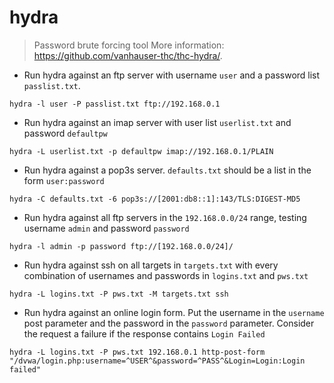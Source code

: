 # hydra

> Password brute forcing tool
> More information: <https://github.com/vanhauser-thc/thc-hydra/>.

- Run hydra against an ftp server with username `user` and a password list `passlist.txt`.

`hydra -l user -P passlist.txt ftp://192.168.0.1`

- Run hydra against an imap server with user list `userlist.txt` and password `defaultpw`

`hydra -L userlist.txt -p defaultpw imap://192.168.0.1/PLAIN`

- Run hydra against a pop3s server. `defaults.txt` should be a list in the form `user:password`

`hydra -C defaults.txt -6 pop3s://[2001:db8::1]:143/TLS:DIGEST-MD5`

- Run hydra against all ftp servers in the `192.168.0.0/24` range, testing username `admin` and password `password`

`hydra -l admin -p password ftp://[192.168.0.0/24]/`

- Run hydra against ssh on all targets in `targets.txt` with every combination of usernames and passwords in `logins.txt` and `pws.txt`

`hydra -L logins.txt -P pws.txt -M targets.txt ssh`

- Run hydra against an online login form. Put the username in the `username` post parameter and the password in the `password` parameter. Consider the request a failure if the response contains `Login Failed`

`hydra -L logins.txt -P pws.txt 192.168.0.1 http-post-form "/dvwa/login.php:username=^USER^&password=^PASS^&Login=Login:Login failed"`
